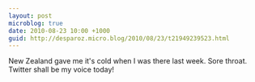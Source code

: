 ```yaml
---
layout: post
microblog: true
date: 2010-08-23 10:00 +1000
guid: http://desparoz.micro.blog/2010/08/23/t21949239523.html
---
```

New Zealand gave me it's cold when I  was there last week. Sore throat. Twitter shall be my voice today!
